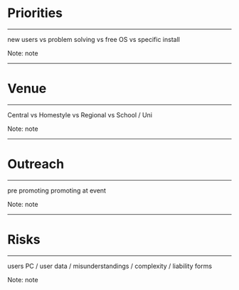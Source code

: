 # Priorities

<hr />

new users vs problem solving vs free OS vs specific install

Note:
note

---

# Venue

<hr />

Central vs Homestyle vs Regional vs School / Uni

Note:
note

---

# Outreach

<hr />

pre promoting
promoting at event

Note:
note

---

# Risks

<hr />

users PC / user data / misunderstandings / complexity / liability forms

Note:
note
